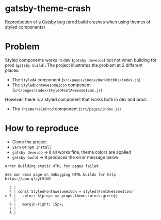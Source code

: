 # gatsby-theme-crash
Reproduction of a Gatsby bug (prod build crashes when using themes of styled components)

# Problem
Styled components works in dev (`gatsby develop`) but not when building for prod (`gatsby build`).
The project illustrates the problem at 2 different places:
* The `StyledA` component (`src/pages/index/WorkWithUs/index.js`)
* The `StyledFontAwesomeIcon` component (`src/pages/index/StyledFontAwesomeIcon.js`)

However, there is a styled component that works both in dev and prod:
* The `ThisWorksInProd` component (`src/pages/index.js`)

# How to reproduce
* Clone the project
* `yarn` or `npm install`
* `gatsby develop` => il all works fine, theme colors are applied
* `gatsby build` => it produces the error message below

```
error Building static HTML for pages failed

See our docs page on debugging HTML builds for help https://goo.gl/yL9lND

  3 |
  4 | const StyledFontAwesomeIcon = styled(FontAwesomeIcon)`
> 5 |   color: ${props => props.theme.colors.green};
    |                                        ^
  6 |   margin-right: 15px;
  7 | `
  8 |
```
